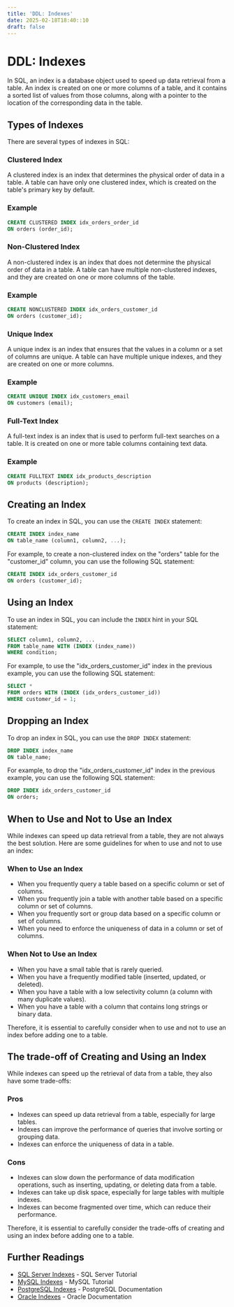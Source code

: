 ```yaml
---
title: 'DDL: Indexes'
date: 2025-02-18T18:40::10
draft: false
---
```


# DDL: Indexes

In SQL, an index is a database object used to speed up data retrieval from a table. An index is created on one or more columns of a table, and it contains a sorted list of values from those columns, along with a pointer to the location of the corresponding data in the table.

## Types of Indexes

There are several types of indexes in SQL:

### Clustered Index

A clustered index is an index that determines the physical order of data in a table. A table can have only one clustered index, which is created on the table's primary key by default.

### Example

```sql
CREATE CLUSTERED INDEX idx_orders_order_id
ON orders (order_id);
```

### Non-Clustered Index

A non-clustered index is an index that does not determine the physical order of data in a table. A table can have multiple non-clustered indexes, and they are created on one or more columns of the table.

### Example

```sql
CREATE NONCLUSTERED INDEX idx_orders_customer_id
ON orders (customer_id);
```

### Unique Index

A unique index is an index that ensures that the values in a column or a set of columns are unique. A table can have multiple unique indexes, and they are created on one or more columns.

### Example

```sql
CREATE UNIQUE INDEX idx_customers_email
ON customers (email);
```

### Full-Text Index

A full-text index is an index that is used to perform full-text searches on a table. It is created on one or more table columns containing text data.

### Example

```sql
CREATE FULLTEXT INDEX idx_products_description
ON products (description);
```

## Creating an Index

To create an index in SQL, you can use the `CREATE INDEX` statement:

```sql
CREATE INDEX index_name
ON table_name (column1, column2, ...);
```

For example, to create a non-clustered index on the "orders" table for the "customer_id" column, you can use the following SQL statement:

```sql
CREATE INDEX idx_orders_customer_id
ON orders (customer_id);
```

## Using an Index

To use an index in SQL, you can include the `INDEX` hint in your SQL statement:

```sql
SELECT column1, column2, ...
FROM table_name WITH (INDEX (index_name))
WHERE condition;
```

For example, to use the "idx_orders_customer_id" index in the previous example, you can use the following SQL statement:

```sql
SELECT *
FROM orders WITH (INDEX (idx_orders_customer_id))
WHERE customer_id = 1;
```

## Dropping an Index

To drop an index in SQL, you can use the `DROP INDEX` statement:

```sql
DROP INDEX index_name
ON table_name;
```

For example, to drop the "idx_orders_customer_id" index in the previous example, you can use the following SQL statement:

```sql
DROP INDEX idx_orders_customer_id
ON orders;
```

## When to Use and Not to Use an Index

While indexes can speed up data retrieval from a table, they are not always the best solution. Here are some guidelines for when to use and not to use an index:

### When to Use an Index

- When you frequently query a table based on a specific column or set of columns.
- When you frequently join a table with another table based on a specific column or set of columns.
- When you frequently sort or group data based on a specific column or set of columns.
- When you need to enforce the uniqueness of data in a column or set of columns.

### When Not to Use an Index

- When you have a small table that is rarely queried.
- When you have a frequently modified table (inserted, updated, or deleted).
- When you have a table with a low selectivity column (a column with many duplicate values).
- When you have a table with a column that contains long strings or binary data.

Therefore, it is essential to carefully consider when to use and not to use an index before adding one to a table.

## The trade-off of Creating and Using an Index

While indexes can speed up the retrieval of data from a table, they also have some trade-offs:

### Pros

- Indexes can speed up data retrieval from a table, especially for large tables.
- Indexes can improve the performance of queries that involve sorting or grouping data.
- Indexes can enforce the uniqueness of data in a table.

### Cons

- Indexes can slow down the performance of data modification operations, such as inserting, updating, or deleting data from a table.
- Indexes can take up disk space, especially for large tables with multiple indexes.
- Indexes can become fragmented over time, which can reduce their performance.

Therefore, it is essential to carefully consider the trade-offs of creating and using an index before adding one to a table.

## Further Readings

- [SQL Server Indexes](https://www.sqlservertutorial.net/sql-server-indexes/) - SQL Server Tutorial
- [MySQL Indexes](https://www.mysqltutorial.org/mysql-index/) - MySQL Tutorial
- [PostgreSQL Indexes](https://www.postgresql.org/docs/current/indexes.html) - PostgreSQL Documentation
- [Oracle Indexes](https://docs.oracle.com/en/database/oracle/oracle-database/19/cncpt/indexes-and-index-organized-tables.html#GUID-5E7C5B3D-7B3C-4C5C-9C5C-9E9B7B7C7C5C) - Oracle Documentation
